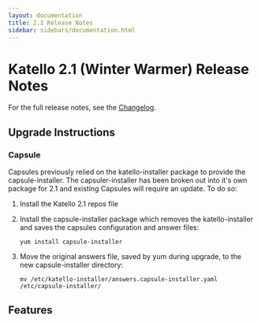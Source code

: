 ```yaml
---
layout: documentation
title: 2.1 Release Notes
sidebar: sidebars/documentation.html
---
```


# Katello 2.1 (Winter Warmer) Release Notes

For the full release notes, see the [Changelog](https://github.com/Katello/katello/blob/KATELLO-2.1/CHANGELOG.md).

## Upgrade Instructions

### Capsule

Capsules previously relied on the katello-installer package to provide the capsule-installer. The capsuler-installer has been broken out into it's own package for 2.1 and existing Capsules will require an update. To do so:

1. Install the Katello 2.1 repos file
2. Install the capsule-installer package which removes the katello-installer and saves the capsules configuration and answer files:

    ```
    yum install capsule-installer
    ```

3. Move the original answers file, saved by yum during upgrade, to the new capsule-installer directory:

    ```
    mv /etc/katello-installer/answers.capsule-installer.yaml /etc/capsule-installer/
    ```

## Features

